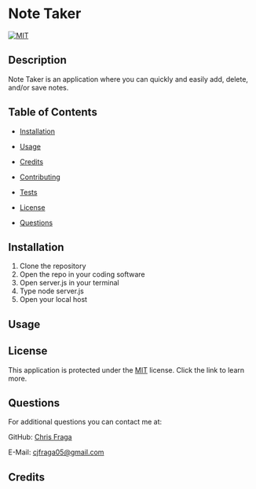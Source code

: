 # Note Taker
  [![MIT](https://img.shields.io/badge/License-MIT-blue.svg)](https://opensource.org/license/mit/)

  ## Description

  Note Taker is an application where you can quickly and easily add, delete, and/or save notes. 

  ## Table of Contents
  - [Installation](#installation)

  - [Usage](#usage)

  - [Credits](#credits)

  - [Contributing](#contributing)

  - [Tests](#tests)

  - [License](#license)

  - [ Questions](#questions)

  ## Installation
  1. Clone the repository
  2. Open the repo in your coding software
  3. Open server.js in your terminal
  4. Type node server.js
  5. Open your local host

  ## Usage
 
  ## License
  This application is protected under the [MIT](/LICENSE) license. Click the link to learn more.
  
  ## Questions
  For additional questions you can contact me at:

  GitHub: [Chris Fraga](https://github.com/cfrog5)

  E-Mail: [cjfraga05@gmail.com](mailto:cjfraga05@gmail.com)

  ## Credits